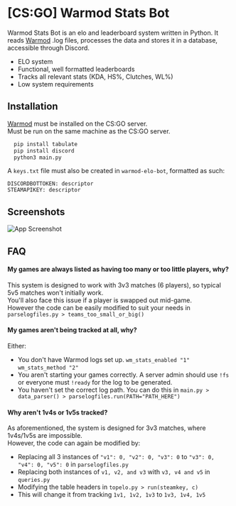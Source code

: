 
# [CS:GO] Warmod Stats Bot 

Warmod Stats Bot is an elo and leaderboard system written in Python. It reads [Warmod](https://forums.alliedmods.net/showthread.php?t=225474) .log files, processes the data and stores it in a database, accessible through Discord.

* ELO system
* Functional, well formatted leaderboards
* Tracks all relevant stats (KDA, HS%, Clutches, WL%)
* Low system requirements
## Installation

[Warmod](https://forums.alliedmods.net/showthread.php?t=225474) must be installed on the CS:GO server.  
Must be run on the same machine as the CS:GO server. 

```bash
  pip install tabulate
  pip install discord
  python3 main.py

```

A `keys.txt` file must also be created in `warmod-elo-bot`, formatted as such:

```
DISCORDBOTTOKEN: descriptor
STEAMAPIKEY: descriptor
```
## Screenshots

![App Screenshot](https://i.imgur.com/1uq2Oqp.png)


## FAQ

#### My games are always listed as having too many or too little players, why?
This system is designed to work with 3v3 matches (6 players), so typical 5v5 matches won't initially work.  
You'll also face this issue if a player is swapped out mid-game.  
However the code can be easily modified to suit your needs in `parselogfiles.py > teams_too_small_or_big()`


#### My games aren't being tracked at all, why?
Either:  
* You don't have Warmod logs set up. `wm_stats_enabled "1"` `wm_stats_method "2"`  
* You aren't starting your games correctly. A server admin should use `!fs` or everyone must `!ready` for the log to be generated.  
* You haven't set the correct log path. You can do this in `main.py > data_parser() > parselogfiles.run(PATH="PATH_HERE")`


#### Why aren't 1v4s or 1v5s tracked?
As aforementioned, the system is designed for 3v3 matches, where 1v4s/1v5s are impossible.  
However, the code can again be modified by:  
* Replacing all 3 instances of `"v1": 0, "v2": 0, "v3": 0` to `"v3": 0, "v4": 0, "v5": 0` in `parselogfiles.py` 
* Replacing both instances of `v1, v2, and v3` with `v3, v4 and v5` in `queries.py` 
* Modifying the table headers in `topelo.py > run(steamkey, c)`  
* This will change it from tracking `1v1, 1v2, 1v3` to `1v3, 1v4, 1v5`  

